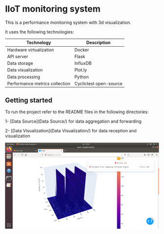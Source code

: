# IIoT monitoring system
This is a performance monitoring system with 3d visualization.

It uses the following technologies:

| Technology | Description |
| ---------- | ----------- |
| Hardware virtualization | Docker |
| API server | Flask |
| Data storage | InfluxDB |
| Data visualization | Plot.ly |
| Data processing | Python |
| Performance metrics collection | Cyclictest open-source |

## Getting started
To run the project refer to the README files in the following directories:

1- [Data Source](Data Source/) for data aggregation and forwarding

2- [Data Visualization](Data Visualization/) for data reception and visualization

![Screenshot](screenshots/3d_visualization.png)